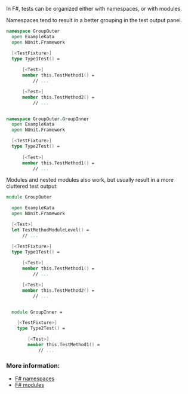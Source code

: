 In F#, tests can be organized either with namespaces, or with modules.

Namespaces tend to result in a better grouping in the test output panel.

```fsharp
namespace GroupOuter
  open ExampleKata
  open NUnit.Framework

  [<TestFixture>]
  type Type1Test() =
  
      [<Test>]
      member this.TestMethod1() =
          // ...

      [<Test>]
      member this.TestMethod2() =
          // ...


namespace GroupOuter.GroupInner
  open ExampleKata
  open NUnit.Framework

  [<TestFixture>]
  type Type2Test() =
  
      [<Test>]
      member this.TestMethod1() =
          // ...
```

Modules and nested modules also work, but usually result in a more cluttered test output:

```fsharp
module GroupOuter

  open ExampleKata
  open NUnit.Framework

  [<Test>]
  let TestMethodModuleLevel() =
      // ...

  [<TestFixture>]
  type Type1Test() =
  
      [<Test>]
      member this.TestMethod1() =
          // ...

      [<Test>]
      member this.TestMethod2() =
          // ...


  module GroupInner =

    [<TestFixture>]
    type Type2Test() =

        [<Test>]
        member this.TestMethod1() =
            // ...
```

### More information:

- [F# namespaces](https://learn.microsoft.com/en-us/dotnet/fsharp/language-reference/namespaces)
- [F# modules](https://learn.microsoft.com/en-us/dotnet/fsharp/language-reference/modules)

